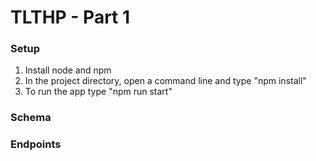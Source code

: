 # TLTHP - Part 1

### Setup
1. Install node and npm
2. In the project directory, open a command line and type "npm install"
3. To run the app type "npm run start"

### Schema


### Endpoints
